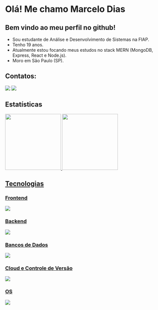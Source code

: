 # Olá! Me chamo Marcelo Dias
## Bem vindo ao meu perfil no github!

- Sou estudante de Análise e Desenvolvimento de Sistemas na FIAP.
- Tenho 19 anos.
- Atualmente estou focando meus estudos no stack MERN (MongoDB, Express, React e Node.js).
- Moro em São Paulo (SP).

## Contatos:

<div>
  <a href = "mailto:marcelodias.desenvolvedor@gmail.com"><img loading="lazy" src="https://img.shields.io/badge/Gmail-D14836?style=for-the-badge&logo=gmail&logoColor=white" target="_blank"></a>
  <a href="https://www.linkedin.com/in/marcelohespanholdias" target="_blank"><img loading="lazy" src="https://img.shields.io/badge/-LinkedIn-%230077B5?style=for-the-badge&logo=linkedin&logoColor=white" target="_blank"></a>   
</div>

## Estatísticas

<div>
  <a href="https://github.com/marcelodiass">
  <img loading="lazy" height="180em" src="https://github-readme-stats.vercel.app/api/top-langs/?username=marcelodiass&layout=compact&langs_count=7&theme=dracula"/>
  <img loading="lazy" height="180em" src="https://github-readme-stats.vercel.app/api?username=marcelodiass&show_icons=true&theme=dracula&include_all_commits=true&count_private=true"/>
</div>

## Tecnologias

### Frontend
<div>
  <img src="https://skillicons.dev/icons?i=react,ts,js,html,css,tailwind" />
</div>

### Backend
<div>
  <img src="https://skillicons.dev/icons?i=nodejs,express,java,spring,py,flask" />
</div>

### Bancos de Dados
<div>
  <img src="https://skillicons.dev/icons?i=mongodb,mysql,postgres" />
</div>

### Cloud e Controle de Versão
<div>
  <img src="https://skillicons.dev/icons?i=github,azure,docker" />
</div>

### OS
<div>
  <img src="https://skillicons.dev/icons?i=windows,linux" />
</div>
